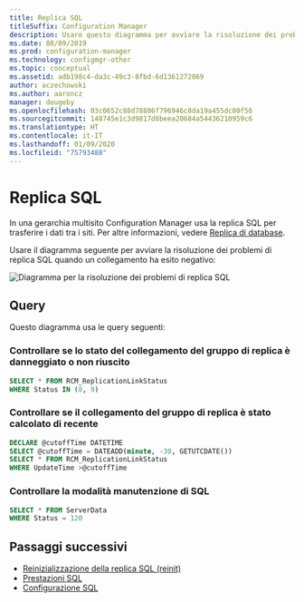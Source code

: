 ```yaml
---
title: Replica SQL
titleSuffix: Configuration Manager
description: Usare questo diagramma per avviare la risoluzione dei problemi di replica SQL tra siti di Configuration Manager
ms.date: 08/09/2019
ms.prod: configuration-manager
ms.technology: configmgr-other
ms.topic: conceptual
ms.assetid: adb198c4-da3c-49c3-8fbd-6d1361272869
author: aczechowski
ms.author: aaroncz
manager: dougeby
ms.openlocfilehash: 03c0652c88d78806f796946c8da19a455dc80f56
ms.sourcegitcommit: 148745e1c3d9817d8beea20684a54436210959c6
ms.translationtype: HT
ms.contentlocale: it-IT
ms.lasthandoff: 01/09/2020
ms.locfileid: "75793488"
---
```

# <a name="sql-replication"></a>Replica SQL

In una gerarchia multisito Configuration Manager usa la replica SQL per trasferire i dati tra i siti. Per altre informazioni, vedere [Replica di database](/sccm/core/plan-design/hierarchy/database-replication).

Usare il diagramma seguente per avviare la risoluzione dei problemi di replica SQL quando un collegamento ha esito negativo:

![Diagramma per la risoluzione dei problemi di replica SQL](media/sql-replication.svg)

## <a name="queries"></a>Query

Questo diagramma usa le query seguenti:

### <a name="check-if-the-replication-group-link-is-in-degraded-or-failed-state"></a>Controllare se lo stato del collegamento del gruppo di replica è danneggiato o non riuscito

```sql
SELECT * FROM RCM_ReplicationLinkStatus
WHERE Status IN (8, 9)
```

### <a name="check-if-replication-group-link-is-recently-calculated"></a>Controllare se il collegamento del gruppo di replica è stato calcolato di recente

```sql
DECLARE @cutoffTime DATETIME
SELECT @cutoffTime = DATEADD(minute, -30, GETUTCDATE())
SELECT * FROM RCM_ReplicationLinkStatus
WHERE UpdateTime >@cutoffTime
```

### <a name="check-sql-maintenance-mode"></a>Controllare la modalità manutenzione di SQL

```sql
SELECT * FROM ServerData
WHERE Status = 120
```

## <a name="next-steps"></a>Passaggi successivi

- [Reinizializzazione della replica SQL (reinit)](/sccm/core/servers/manage/replication/sql-replication-reinit)
- [Prestazioni SQL](/sccm/core/servers/manage/replication/sql-performance)
- [Configurazione SQL](/sccm/core/servers/manage/replication/sql-configuration)
